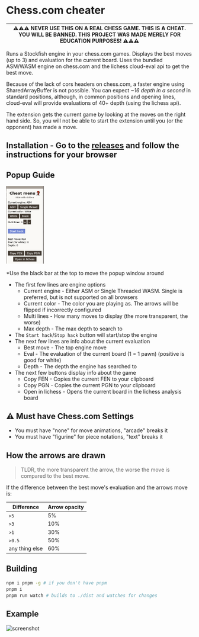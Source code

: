 # Chess.com cheater

| ⚠⚠⚠ NEVER USE THIS ON A REAL CHESS GAME. THIS IS A CHEAT. YOU WILL BE BANNED. THIS PROJECT WAS MADE MERELY FOR EDUCATION PURPOSES! ⚠⚠⚠ |
| -------------------------------------------------------------------------------------------------------------------------------------- |

Runs a Stockfish engine in your chess.com games. Displays the best moves (up to 3) and evaluation for the current board. Uses the bundled ASM/WASM engine on chess.com and the lichess cloud-eval api to get the best move.

Because of the lack of cors headers on chess.com, a faster engine using SharedArrayBuffer is not possible. You can expect *~16 depth in a second* in standard positions, although, in common positions and opening lines, cloud-eval will provide evaluations of 40+ depth (using the lichess api).

The extension gets the current game by looking at the moves on the right hand side. So, you will not be able to start the extension until you (or the opponent) has made a move.

## Installation - Go to the [releases](https://github.com/jameslinimk/chess-com-cheater/releases/latest) and follow the instructions for your browser

## Popup Guide

<img src="./imgs/Screenshot%202023-04-05%20at%2013-21-45%20Play%20Chess%20Online%20Against%20the%20Computer.png" width="20%" alt="Chess.com cheat menu">

*Use the black bar at the top to move the popup window around

- The first few lines are engine options
  - Current engine - Either ASM or Single Threaded WASM. Single is preferred, but is not supported on all browsers
  - Current color - The color you are playing as. The arrows will be flipped if incorrectly configured
  - Multi lines - How many moves to display (the more transparent, the worse)
  - Max depth - The max depth to search to
- The `Start hack`/`Stop hack` button will start/stop the engine
- The next few lines are info about the current evaluation
  - Best move - The top engine move
  - Eval - The evaluation of the current board (1 = 1 pawn) (positive is good for white)
  - Depth - The depth the engine has searched to
- The next few buttons display info about the game
  - Copy FEN - Copies the current FEN to your clipboard
  - Copy PGN - Copies the current PGN to your clipboard
  - Open in lichess - Opens the current board in the lichess analysis board

## ⚠ Must have Chess.com Settings

- You must have "none" for move animations, "arcade" breaks it
- You must have "figurine" for piece notations, "text" breaks it

## How the arrows are drawn

> TLDR, the more transparent the arrow, the worse the move is compared to the best move.

If the difference between the best move's evaluation and the arrows move is:

| Difference     | Arrow opacity |
| -------------- | ------------- |
| `>5`           | 5%            |
| `>3`           | 10%           |
| `>1`           | 30%           |
| `>0.5`         | 50%           |
| any thing else | 60%           |

## Building

```bash
npm i pnpm -g # if you don't have pnpm
pnpm i
pnpm run watch # builds to ./dist and watches for changes
````

## Example

![screenshot](./imgs/Screenshot%202023-04-05%20at%2013-22-22%20Play%20Chess%20Online%20Against%20the%20Computer.png)
